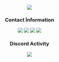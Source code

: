 <p align="center">  
<img src="https://media.discordapp.net/attachments/986282734890655755/986288809253666816/965228778332758036.gif">
</p>


<div align="center">
<h3>Contact İnformation</h3>
<a href="https://discord.gg/p2cg2NyYv9" target"blank_"><img src="https://img.shields.io/badge/SERVER%20-111111.svg?&style=for-the-badge&logo=discord&logoColor=white"></a>
<a href="https://open.spotify.com/user/31eqyko4vamx2kge4godbxipfh3u" target"blank_"><img src="https://img.shields.io/badge/Spotify%20-111111.svg?&style=for-the-badge&logo=spotify&logoColor=white"></a>
<a href="https://www.youtube.com/c/Onurzy1337" target"blank_"><img src="https://img.shields.io/badge/youtube%20-111111.svg?&style=for-the-badge&logo=youtube&logoColor=white"></a>
<a href="https://www.instagram.com/onurrzy/" target"blank_"><img src="https://img.shields.io/badge/Instagram%20-111111.svg?&style=for-the-badge&logo=instagram&logoColor=white"></a>
</div>

<div align="center">
<h3>Discord Activity</h3>
   <a href="https://discord.com/users/722062471585857566" target="_blank">
      <img src="https://lanyard-profile-readme.vercel.app/api/970664272591986698?bg=0d1117&animated=false&hideDiscrim=false&borderRadius=31px">
   </a>
</div>
